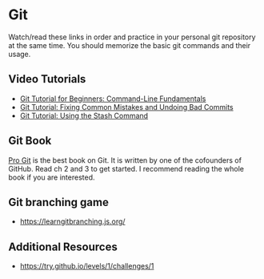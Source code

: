 # Git

Watch/read these links in order and practice in your personal git repository at the same time. You should memorize the basic git commands and their usage.

## Video Tutorials

- [Git Tutorial for Beginners: Command-Line Fundamentals](https://www.youtube.com/watch?v=HVsySz-h9r4)
- [Git Tutorial: Fixing Common Mistakes and Undoing Bad Commits](https://www.youtube.com/watch?v=FdZecVxzJbk)
- [Git Tutorial: Using the Stash Command](https://www.youtube.com/watch?v=KLEDKgMmbBI)

## Git Book
[Pro Git](https://git-scm.com/book/en/v2) is the best book on Git. It is written by one of the cofounders of GitHub. Read ch 2 and 3 to get started. I recommend reading the whole book if you are interested.

## Git branching game
- https://learngitbranching.js.org/

## Additional Resources
- https://try.github.io/levels/1/challenges/1

